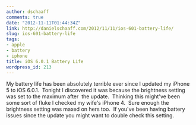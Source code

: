 ```yaml
---
author: dschaaff
comments: true
date: "2012-11-11T01:44:34Z"
link: http://danielschaaff.com/2012/11/11/ios-601-battery-life/
slug: ios-601-battery-life
tags:
- apple
- battery
- iphone
title: iOS 6.0.1 Battery Life
wordpress_id: 213
---
```


My battery life has been absolutely terrible ever since I updated my iPhone 5 to iOS 6.0.1.  Tonight I discovered it was because the brightness setting was set to the maximum after  the update.  Thinking this might've been some sort of fluke I checked my wife's iPhone 4.  Sure enough the brightness setting was maxed on hers too.  If you've been having battery issues since the update you might want to double check this setting.
